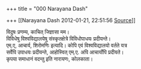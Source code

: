 +++
title = "000 Narayana Dash"

+++
[[Narayana Dash	2012-01-21, 22:51:56 [Source](https://groups.google.com/g/bvparishat/c/g754pxj4mrM)]]



विदुषः प्रणम्य, काचित् जिज्ञासा मम।  
विविधेषु विश्वविद्यालयेषु संस्कृतक्षेत्रे विविधोपाधयः प्रदीयन्ते।  
एम्.ए, आचार्य, शिरोमणिः इत्यादि। कोपि एवं विश्वविद्यालयो वर्तते यत्र  
सर्वेपि उपाधयः प्रदीयन्ते, आहोस्वित् एम्.ए. अपि आचार्योपि प्रदीयते।  
कृपया समाधानं वदन्तु इति नारायणः, कोलकाता।  

